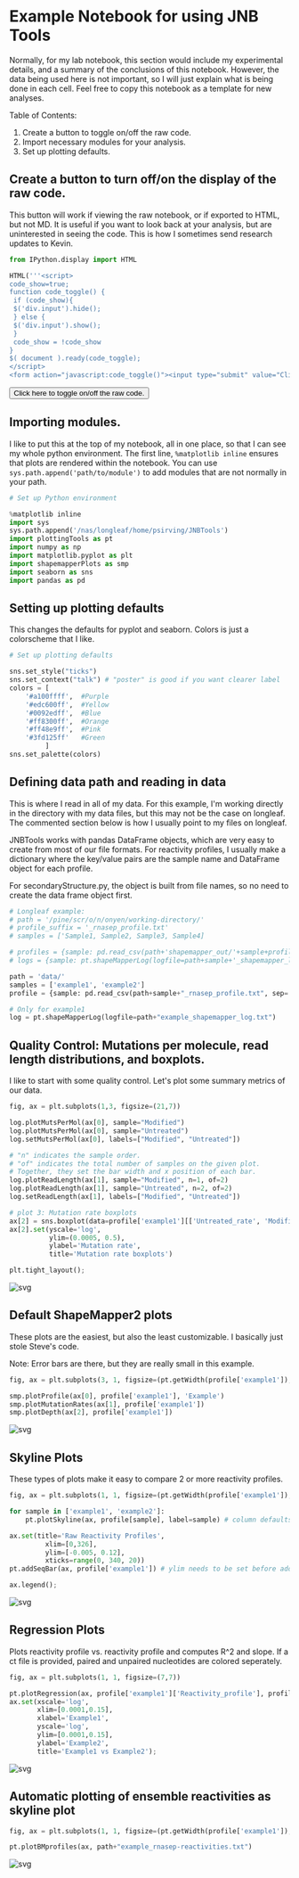 
Example Notebook for using JNB Tools
====================================
Normally, for my lab notebook, this section would include my experimental details,
and a summary of the conclusions of this notebook. However, the data being used here
is not important, so I will just explain what is being done in each cell. Feel free to
copy this notebook as a template for new analyses.

Table of Contents:
1. Create a button to toggle on/off the raw code.
2. Import necessary modules for your analysis.
3. Set up plotting defaults.


Create a button to turn off/on the display of the raw code.
-----------------------------------------------------------
This button will work if viewing the raw notebook, or if exported to HTML, but not MD.
It is useful if you want to look back at your analysis, but are uninterested in seeing
the code. This is how I sometimes send research updates to Kevin.


```python
from IPython.display import HTML

HTML('''<script>
code_show=true; 
function code_toggle() {
 if (code_show){
 $('div.input').hide();
 } else {
 $('div.input').show();
 }
 code_show = !code_show
} 
$( document ).ready(code_toggle);
</script>
<form action="javascript:code_toggle()"><input type="submit" value="Click here to toggle on/off the raw code."></form>''')

```




<script>
code_show=true; 
function code_toggle() {
 if (code_show){
 $('div.input').hide();
 } else {
 $('div.input').show();
 }
 code_show = !code_show
} 
$( document ).ready(code_toggle);
</script>
<form action="javascript:code_toggle()"><input type="submit" value="Click here to toggle on/off the raw code."></form>



Importing modules.
------------------
I like to put this at the top of my notebook, all in one place, so that I can see my whole
python environment. The first line, `%matplotlib inline` ensures that plots are rendered
within the notebook. You can use `sys.path.append('path/to/module')` to add modules that are
not normally in your path.


```python
# Set up Python environment

%matplotlib inline
import sys
sys.path.append('/nas/longleaf/home/psirving/JNBTools')
import plottingTools as pt
import numpy as np
import matplotlib.pyplot as plt
import shapemapperPlots as smp
import seaborn as sns
import pandas as pd
```

Setting up plotting defaults
----------------------------
This changes the defaults for pyplot and seaborn. Colors is just a colorscheme that I like.


```python
# Set up plotting defaults

sns.set_style("ticks")
sns.set_context("talk") # "poster" is good if you want clearer label
colors = [
    '#a100ffff',  #Purple
    '#edc600ff',  #Yellow
    '#0092edff',  #Blue
    '#ff8300ff',  #Orange
    '#ff48e9ff',  #Pink
    '#3fd125ff'   #Green
         ]
sns.set_palette(colors)
```

Defining data path and reading in data
--------------------------------------
This is where I read in all of my data. For this example, I'm working directly
in the directory with my data files, but this may not be the case on longleaf.
The commented section below is how I usually point to my files on longleaf.

JNBTools works with pandas DataFrame objects, which are very easy to create from
most of our file formats. For reactivity profiles, I usually make a dictionary
where the key/value pairs are the sample name and DataFrame object for each profile.

For secondaryStructure.py, the object is built from file names, so no need to create
the data frame object first.


```python
# Longleaf example:
# path = '/pine/scr/o/n/onyen/working-directory/'
# profile_suffix = '_rnasep_profile.txt'
# samples = ['Sample1, Sample2, Sample3, Sample4]

# profiles = {sample: pd.read_csv(path+'shapemapper_out/'+sample+profile_suffix, sep='\t') for sample in samples}
# logs = {sample: pt.shapeMapperLog(logfile=path+sample+'_shapemapper_log.txt') for sample in samples}

path = 'data/'
samples = ['example1', 'example2']
profile = {sample: pd.read_csv(path+sample+"_rnasep_profile.txt", sep='\t') for sample in samples}

# Only for example1
log = pt.shapeMapperLog(logfile=path+"example_shapemapper_log.txt")
```

Quality Control: Mutations per molecule, read length distributions, and boxplots.
---------------------------------------------------------------------------------
I like to start with some quality control. Let's plot some summary metrics of our data.


```python
fig, ax = plt.subplots(1,3, figsize=(21,7))

log.plotMutsPerMol(ax[0], sample="Modified")
log.plotMutsPerMol(ax[0], sample="Untreated")
log.setMutsPerMol(ax[0], labels=["Modified", "Untreated"])

# "n" indicates the sample order.
# "of" indicates the total number of samples on the given plot.
# Together, they set the bar width and x position of each bar.
log.plotReadLength(ax[1], sample="Modified", n=1, of=2)
log.plotReadLength(ax[1], sample="Untreated", n=2, of=2)
log.setReadLength(ax[1], labels=["Modified", "Untreated"])

# plot 3: Mutation rate boxplots
ax[2] = sns.boxplot(data=profile['example1'][['Untreated_rate', 'Modified_rate']], orient='v')
ax[2].set(yscale='log',
          ylim=(0.0005, 0.5),
          ylabel='Mutation rate',
          title='Mutation rate boxplots')

plt.tight_layout();
```


![svg](plottingTools-example_files/plottingTools-example_10_0.svg)


Default ShapeMapper2 plots
--------------------------
These plots are the easiest, but also the least customizable. I basically just stole Steve's code.

Note: Error bars are there, but they are really small in this example.


```python
fig, ax = plt.subplots(3, 1, figsize=(pt.getWidth(profile['example1']), 14))

smp.plotProfile(ax[0], profile['example1'], 'Example')
smp.plotMutationRates(ax[1], profile['example1'])
smp.plotDepth(ax[2], profile['example1'])
```


![svg](plottingTools-example_files/plottingTools-example_12_0.svg)


Skyline Plots
-------------
These types of plots make it easy to compare 2 or more reactivity profiles.


```python
fig, ax = plt.subplots(1, 1, figsize=(pt.getWidth(profile['example1']),7))

for sample in ['example1', 'example2']:
    pt.plotSkyline(ax, profile[sample], label=sample) # column defaults to 'Reactivity_profile'

ax.set(title='Raw Reactivity Profiles',
         xlim=[0,326],
         ylim=[-0.005, 0.12],
         xticks=range(0, 340, 20))
pt.addSeqBar(ax, profile['example1']) # ylim needs to be set before adding seq bar

ax.legend();
```


![svg](plottingTools-example_files/plottingTools-example_14_0.svg)


Regression Plots
----------------
Plots reactivity profile vs. reactivity profile and computes R^2 and slope.
If a ct file is provided, paired and unpaired nucleotides are colored seperately.


```python
fig, ax = plt.subplots(1, 1, figsize=(7,7))

pt.plotRegression(ax, profile['example1']['Reactivity_profile'], profile['example2']['Reactivity_profile'], ctfile=path+'RNaseP.ct')
ax.set(xscale='log',
       xlim=[0.0001,0.15],
       xlabel='Example1',
       yscale='log',
       ylim=[0.0001,0.15],
       ylabel='Example2',
       title='Example1 vs Example2');
```


![svg](plottingTools-example_files/plottingTools-example_16_0.svg)


Automatic plotting of ensemble reactivities as skyline plot
-----------------------------------------------------------


```python
fig, ax = plt.subplots(1, 1, figsize=(pt.getWidth(profile['example1']),7))

pt.plotBMprofiles(ax, path+"example_rnasep-reactivities.txt")
```


![svg](plottingTools-example_files/plottingTools-example_18_0.svg)

